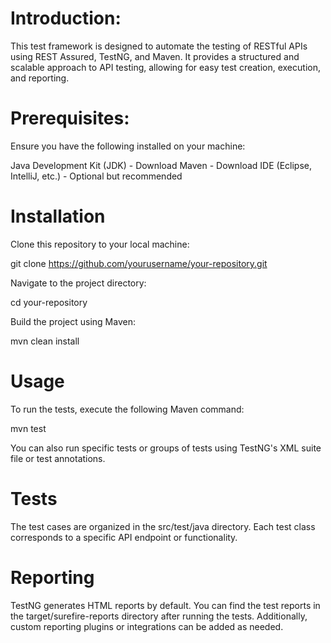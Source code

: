 **Introduction**:
====================================
This test framework is designed to automate the testing of RESTful APIs using REST Assured, TestNG, and Maven. It provides a structured and scalable approach to API testing, allowing for easy test creation, execution, and reporting.

**Prerequisites**:
====================================
Ensure you have the following installed on your machine:

Java Development Kit (JDK) - Download
Maven - Download
IDE (Eclipse, IntelliJ, etc.) - Optional but recommended

**Installation**
====================================
Clone this repository to your local machine:

git clone https://github.com/yourusername/your-repository.git


Navigate to the project directory:

cd your-repository


Build the project using Maven:

mvn clean install


**Usage**
====================================
To run the tests, execute the following Maven command:

mvn test

You can also run specific tests or groups of tests using TestNG's XML suite file or test annotations.

**Tests**
====================================
The test cases are organized in the src/test/java directory. Each test class corresponds to a specific API endpoint or functionality.

**Reporting**
====================================
TestNG generates HTML reports by default. You can find the test reports in the target/surefire-reports directory after running the tests. Additionally, custom reporting plugins or integrations can be added as needed.
